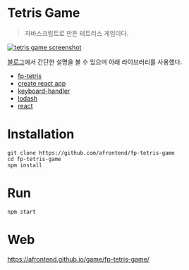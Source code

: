 # Tetris Game
> 자바스크립트로 만든 테트리스 게임이다.

[![tetris game screenshot](https://agvim.files.wordpress.com/2019/01/fp-tetris-game.png?w=100 "tetris game screenshot")](https://afrontend.github.io/game/fp-tetris-game/)

[블로그](https://agvim.wordpress.com/2019/01/08/tetris-game-with-javascript/)에서 간단한 설명을 볼 수 있으며 아래 라이브러리를 사용했다.

* [fp-tetris](https://www.npmjs.com/package/fp-tetris)
* [create react app](https://github.com/facebook/create-react-app)
* [keyboard-handler](https://github.com/emiljohansson/keyboard-handler)
* [lodash](https://lodash.com/)
* [react](https://reactjs.org/)

# Installation

    git clone https://github.com/afrontend/fp-tetris-game
    cd fp-tetris-game
    npm install

# Run

    npm start

# Web

https://afrontend.github.io/game/fp-tetris-game/
